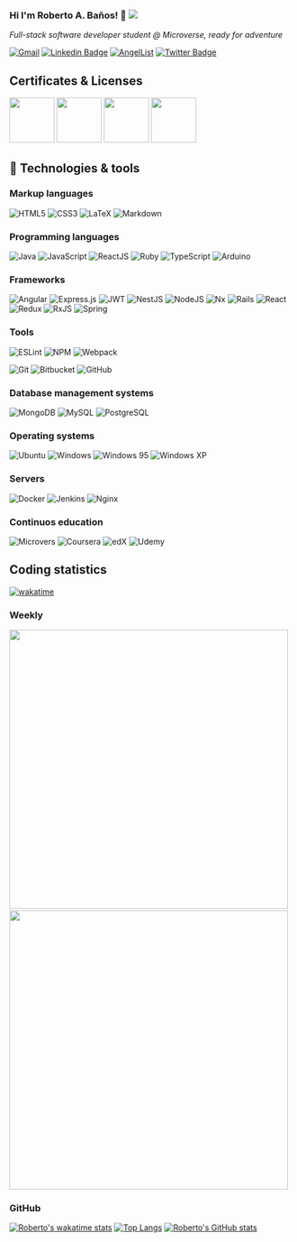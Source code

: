 ### Hi I'm Roberto A. Baños! 👋 <img src="https://badges.pufler.dev/visits/rbanos-mv/rbanos-mv?color=3f37c9">

_Full-stack software developer student @ Microverse, ready for adventure_

[![Gmail](https://img.shields.io/badge/-roberto.banos.mv@gmail.com-D14836?style=for-the-badge&logo=gmail&logoColor=white&link=mailto://roberto.banos.mv@gmail.com)](mailto://roberto.banos.mv@gmail.com)
[![Linkedin Badge](https://img.shields.io/badge/-Roberto%20A%20Baños%20Alvarez-blue?style=for-the-badge&logo=Linkedin&logoColor=white&link=https://www.linkedin.com/in/roberto-a-banos-alvarez/)](https://www.linkedin.com/in/roberto-a-banos-alvarez/)
[![AngelList](https://img.shields.io/badge/-Roberto%20A%20Baños%20Alvarez-D4D4D4?style=for-the-badge&logo=AngelList&logoColor=black&link=https://angel.co/u/roberto-a-banos-alvarez)](https://angel.co/u/roberto-a-banos-alvarez)
[![Twitter Badge](https://img.shields.io/badge/-@RobertoBanosMV_-1ca0f1?style=for-the-badge&labelColor=1ca0f1&logo=twitter&logoColor=white&link=https://twitter.com/RobertoBanosMV)](https://twitter.com/RobertoBanosMV)&nbsp;

<!--
[![ThePracticalDev Badge](https://img.shields.io/badge/-misselliev-0A0A0A?style=for-the-badge&labelColor=black&logo=dev.to&link=https://dev.to/misselliev)](https://dev.to/misselliev)
-->


## Certificates & Licenses
<a href="https://www.credential.net/c41c2a65-5abd-4ab4-93b0-9d6bdabfe4f8" target= "blank"><img 
src="https://templates.images.credential.net/15790420075846753839720457960174.png" width="80"></a>
<a href="https://www.credential.net/deedcc82-1863-421e-a302-e97f49f5662d" target="blank"><img src="https://templates.images.credential.net/15790419775515809487933217124360.png" width="80"></a>
<a href="https://www.credential.net/18e91d6a-98c7-4440-84e0-b6cd5c921765" target="blank"><img src="https://templates.images.credential.net/15959755104909798720520579501098.png" width="80"></a>
<a href="https://www.credential.net/81d518b7-755a-4406-ac51-494166219b00" target="blank"><img src="https://templates.images.credential.net/15790420725707015843039145125501.png" width="80"></a>


## 🔧 Technologies & tools

### Markup languages
![HTML5](https://img.shields.io/badge/-HTML5-E34F26?style=for-the-badge&logo=html5&logoColor=white)
![CSS3](https://img.shields.io/badge/-CSS3-1572B6?style=for-the-badge&logo=css3)
![LaTeX](https://img.shields.io/badge/latex-%23008080.svg?style=for-the-badge&logo=latex&logoColor=white)
![Markdown](https://img.shields.io/badge/markdown-%23000000.svg?style=for-the-badge&logo=markdown&logoColor=white)

### Programming languages
![Java](https://img.shields.io/badge/java-ED8B00.svg?style=for-the-badge&logo=java&logoColor=white)
![JavaScript](https://img.shields.io/badge/-JavaScript-black?style=for-the-badge&logo=javascript)
![ReactJS](https://img.shields.io/badge/-ReactJS-black?style=for-the-badge&logo=react)
![Ruby](https://img.shields.io/badge/ruby-%23CC342D.svg?style=for-the-badge&logo=ruby&logoColor=white)
![TypeScript](https://img.shields.io/badge/-TypeScript-007ACC?style=for-the-badge&logo=typescript&logoColor=white)
![Arduino](https://img.shields.io/badge/-Arduino-00979D?style=for-the-badge&logo=Arduino&logoColor=white)

### Frameworks
![Angular](https://img.shields.io/badge/angular-%23DD0031.svg?style=for-the-badge&logo=angular&logoColor=white)
![Express.js](https://img.shields.io/badge/express.js-%23404d59.svg?style=for-the-badge&logo=express&logoColor=%2361DAFB)
![JWT](https://img.shields.io/badge/JWT-black?style=for-the-badge&logo=JSON%20web%20tokens)
![NestJS](https://img.shields.io/badge/nestjs-%23E0234E.svg?style=for-the-badge&logo=nestjs&logoColor=white)
![NodeJS](https://img.shields.io/badge/NodeJS-339933.svg?style=for-the-badge&logo=node.js&logoColor=white)
![Nx](https://img.shields.io/badge/nx-143055?style=for-the-badge&logo=nx&logoColor=white)
![Rails](https://img.shields.io/badge/rails-%23CC0000.svg?style=for-the-badge&logo=ruby-on-rails&logoColor=white)
![React](https://img.shields.io/badge/react-%2320232a.svg?style=for-the-badge&logo=react&logoColor=%2361DAFB)
![Redux](https://img.shields.io/badge/redux-%23593d88.svg?style=for-the-badge&logo=redux&logoColor=white)
![RxJS](https://img.shields.io/badge/rxjs-%23B7178C.svg?style=for-the-badge&logo=reactivex&logoColor=white)
![Spring](https://img.shields.io/badge/spring-%236DB33F.svg?style=for-the-badge&logo=spring&logoColor=white)

### Tools
![ESLint](https://img.shields.io/badge/ESLint-4B3263?style=for-the-badge&logo=eslint&logoColor=white)
![NPM](https://img.shields.io/badge/NPM-CB3837.svg?style=for-the-badge&logo=npm)
![Webpack](https://img.shields.io/badge/webpack-%238DD6F9.svg?style=for-the-badge&logo=webpack&logoColor=black)

![Git](https://img.shields.io/badge/-Git-black?style=for-the-badge&logo=git)
![Bitbucket](https://img.shields.io/badge/bitbucket-%230047B3.svg?style=for-the-badge&logo=bitbucket&logoColor=white)
![GitHub](https://img.shields.io/badge/-GitHub-181717?style=for-the-badge&logo=github)

<!-- ![Bootstrap](https://img.shields.io/badge/-Bootstrap-563D7C?style=for-the-badge&logo=bootstrap) -->

### Database management systems
![MongoDB](https://img.shields.io/badge/MongoDB-4ea94b.svg?style=for-the-badge&logo=mongodb&logoColor=white)
![MySQL](https://img.shields.io/badge/mysql-%2300f.svg?style=for-the-badge&logo=mysql&logoColor=white)
![PostgreSQL](https://img.shields.io/badge/PostgreSQL-2C8EBB.svg?style=for-the-badge&logo=postgresql&logoColor=white)

### Operating systems
![Ubuntu](https://img.shields.io/badge/Ubuntu-E95420?style=for-the-badge&logo=ubuntu&logoColor=white)
![Windows](https://img.shields.io/badge/Windows-0078D6?style=for-the-badge&logo=windows&logoColor=white)
![Windows 95](https://img.shields.io/badge/Windows%2095-008484?style=for-the-badge&logo=windows95&logoColor=white)
![Windows XP](https://img.shields.io/badge/Windows%20xp-003399?style=for-the-badge&logo=windowsxp&logoColor=white)

### Servers
![Docker](https://img.shields.io/badge/docker-%230db7ed.svg?style=for-the-badge&logo=docker&logoColor=white)
![Jenkins](https://img.shields.io/badge/jenkins-%232C5263.svg?style=for-the-badge&logo=jenkins&logoColor=white)
![Nginx](https://img.shields.io/badge/nginx-%23009639.svg?style=for-the-badge&logo=nginx&logoColor=white)

### Continuos education
![Microvers](https://img.shields.io/badge/Microverse-blueviolet?style=for-the-badge)
![Coursera](https://img.shields.io/badge/Coursera-%230056D2.svg?style=for-the-badge&logo=Coursera&logoColor=white)
![edX](https://img.shields.io/badge/edX-%2302262B.svg?style=for-the-badge&logo=edX&logoColor=white)
![Udemy](https://img.shields.io/badge/Udemy-A435F0?style=for-the-badge&logo=Udemy&logoColor=white)

## Coding statistics

[![wakatime](https://wakatime.com/badge/user/f2eaf60c-5806-40fa-ba2d-a70b553104b4.svg)](https://wakatime.com/@f2eaf60c-5806-40fa-ba2d-a70b553104b4)

### Weekly
<div>
<img src="https://wakatime.com/share/@rbanos/a49b630d-3931-41b0-bb0a-7576174bc9e7.svg" width="495px" />&nbsp;&nbsp;
<img src="https://wakatime.com/share/@rbanos/df7004f7-c44c-430e-b413-35cde7edc51e.svg" width="495px" />
</div>

### GitHub
<div>

[![Roberto's wakatime stats](https://github-readme-stats.vercel.app/api/wakatime?username=rbanos)](https://github.com/rbanos-mv/github-readme-stats)
[![Top Langs](https://github-readme-stats.vercel.app/api/top-langs/?username=rbanos-mv&layout=compact)](https://github.com/rbanos-mv/github-readme-stats)
[![Roberto's GitHub stats](https://github-readme-stats.vercel.app/api?username=rbanos-mv&count_private=true&show_icons=true&theme=swift)](https://github.com/rbanos-mv/github-readme-stats)

</div>


<!--
<h2 align ="left">GitHub Stats</h2>
<div>
  <img height="180" width="420" src="https://github-readme-stats-eight-theta.vercel.app/api?username=ha-manel&show_icons=true&theme=nightowl&count_private=true"/>
  <img height="180" width="420" src="https://github-readme-stats.vercel.app/api/top-langs/?username=ha-manel&show_icons=true&theme=nightowl&layout=compact"/>
</div>

<h2>Weekly Coding Stats</h2>


[![manel's wakatime stats](https://github-readme-stats.vercel.app/api/wakatime?username=ha_manel&theme=nightowl)](https://github.com/anuraghazra/github-readme-stats)

-->


<!--
**rbanos-mv/rbanos-mv** is a ✨ _special_ ✨ repository because its `README.md` (this file) appears on your GitHub profile.

Here are some ideas to get you started:

- 🔭 I’m currently working on ...
- 🌱 I’m currently learning ...
- 👯 I’m looking to collaborate on ...
- 🤔 I’m looking for help with ...
- 💬 Ask me about ...
- 📫 How to reach me: ...
- 😄 Pronouns: ...
- ⚡ Fun fact: ...
-->
